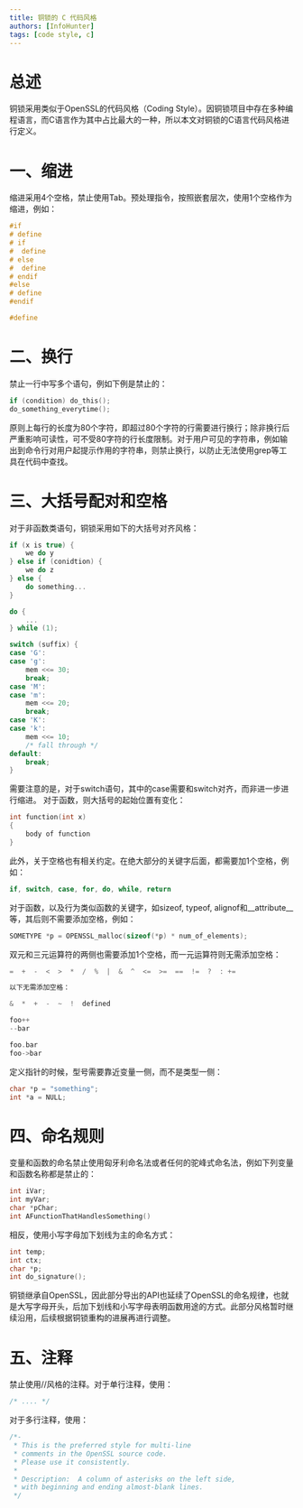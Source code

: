 ```yaml
---
title: 铜锁的 C 代码风格
authors: [InfoHunter]
tags: [code style, c]
---
```

# 总述

铜锁采用类似于OpenSSL的代码风格（Coding Style）。因铜锁项目中存在多种编程语言，而C语言作为其中占比最大的一种，所以本文对铜锁的C语言代码风格进行定义。

# 一、缩进
缩进采用4个空格，禁止使用Tab。预处理指令，按照嵌套层次，使用1个空格作为缩进，例如：
```c
#if
# define
# if
#  define
# else
#  define
# endif
#else
# define
#endif

#define
```

# 二、换行

禁止一行中写多个语句，例如下例是禁止的：
```c
if (condition) do_this();
do_something_everytime();
```
原则上每行的长度为80个字符，即超过80个字符的行需要进行换行；除非换行后严重影响可读性，可不受80字符的行长度限制。对于用户可见的字符串，例如输出到命令行对用户起提示作用的字符串，则禁止换行，以防止无法使用grep等工具在代码中查找。

# 三、大括号配对和空格

对于非函数类语句，铜锁采用如下的大括号对齐风格：
```c
if (x is true) {
    we do y
} else if (conidtion) {
    we do z
} else {
    do something...
}

do {
    ...
} while (1);

switch (suffix) {
case 'G':
case 'g':
    mem <<= 30;
    break;
case 'M':
case 'm':
    mem <<= 20;
    break;
case 'K':
case 'k':
    mem <<= 10;
    /* fall through */
default:
    break;
}
```
需要注意的是，对于switch语句，其中的case需要和switch对齐，而非进一步进行缩进。
对于函数，则大括号的起始位置有变化：
```c
int function(int x)
{
    body of function
}
```
此外，关于空格也有相关约定。在绝大部分的关键字后面，都需要加1个空格，例如：
```c
if, switch, case, for, do, while, return
```
对于函数，以及行为类似函数的关键字，如sizeof, typeof, alignof和__attribute__等，其后则不需要添加空格，例如：
```c
SOMETYPE *p = OPENSSL_malloc(sizeof(*p) * num_of_elements);
```
双元和三元运算符的两侧也需要添加1个空格，而一元运算符则无需添加空格：
```c
=  +  -  <  >  *  /  %  |  &  ^  <=  >=  ==  !=  ?  : +=

以下无需添加空格：

&  *  +  -  ~  !  defined

foo++
--bar

foo.bar
foo->bar
```
定义指针的时候，型号需要靠近变量一侧，而不是类型一侧：
```c
char *p = "something";
int *a = NULL;
```

# 四、命名规则

变量和函数的命名禁止使用匈牙利命名法或者任何的驼峰式命名法，例如下列变量和函数名称都是禁止的：
```c
int iVar;
int myVar;
char *pChar;
int AFunctionThatHandlesSomething()
```
相反，使用小写字母加下划线为主的命名方式：
```c
int temp;
int ctx;
char *p;
int do_signature();
```
铜锁继承自OpenSSL，因此部分导出的API也延续了OpenSSL的命名规律，也就是大写字母开头，后加下划线和小写字母表明函数用途的方式。此部分风格暂时继续沿用，后续根据铜锁重构的进展再进行调整。

# 五、注释

禁止使用//风格的注释。对于单行注释，使用：
```c
/* .... */
```
对于多行注释，使用：
```c
/*-
 * This is the preferred style for multi-line
 * comments in the OpenSSL source code.
 * Please use it consistently.
 *
 * Description:  A column of asterisks on the left side,
 * with beginning and ending almost-blank lines.
 */
```

